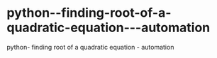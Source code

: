 # python--finding-root-of-a-quadratic-equation---automation
python-  finding root of a quadratic equation - automation
